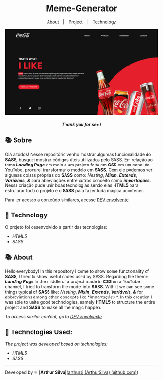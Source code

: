 <h1 align="center"> 
    Meme-Generator
</h1>
<p align="center">
  <a href="#-About">About</a>&nbsp;&nbsp;&nbsp;|&nbsp;&nbsp;&nbsp;
  <a href="#-Project">Project</a>&nbsp;&nbsp;&nbsp;|&nbsp;&nbsp;&nbsp;
  <a href="#-Technology">Technology</a>
</p>
<p align="center">
    <img src="./img/coca.png">
</p>



<h5 style="text-align: center"> Thank you for see !</h5>


## 📚 Sobre

Olá a todos! Nesse repositório venho mostrar algumas funcionalidade do **SASS**, busquei mostrar códigos úteis utilizados pelo SASS. Em relação ao tema **_Landing Page_** em meio a um projeto feito em **CSS** em um canal do YouTube, procurei transformar o modelo em **SASS**. Com ele podemos ver algumas coisas próprias do **SASS** como: _Nesting_, **_Mixin_**, **_Extends_**, **_Variáveis_**, **_&_** para abreviações entre outros conceito como **_importações_**. Nessa criação pude unir boas tecnologias sendo elas **HTML5** para estruturar todo o projeto e o **SASS** para fazer toda mágica acontecer.

Para ter acesso a conteúdo similares, acesse [DEV envolvente](https://www.youtube.com/@devenvolvente7181)



## 🚀 Technology

O projeto foi desenvolvido a partir das tecnologias:

- *HTML5*
- *SASS*



## 📚 About

Hello everybody! In this repository I come to show some functionality of **SASS**, I tried to show useful codes used by SASS. Regarding the theme **_Landing Page_** in the middle of a project made in **CSS** on a YouTube channel, I tried to transform the model into **SASS**. With it we can see some things typical of **SASS** like: _Nesting_, **_Mixin_**, **_Extends_**, **_Variáveis_**, **_&_** for abbreviations among other concepts like **_importações_* *. In this creation I was able to unite good technologies, namely **HTML5** to structure the entire project and **SASS** to make all the magic happen.


*To access similar content, go to [DEV envolvente](https://www.youtube.com/@devenvolvente7181)*


## 🚀 Technologies Used:

*The project was developed based on technologies:*

- *HTML5*
- *SASS*

--------------


Developed by :atom_symbol: [**Arthur Silva**]([arthursj (ArthurSilva) (github.com)](https://github.com/arthursj))